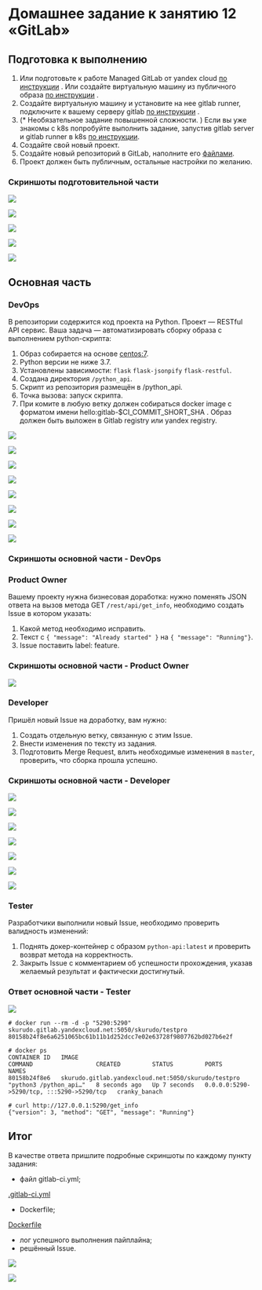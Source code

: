 # Домашнее задание к занятию 12 «GitLab»

## Подготовка к выполнению

1. Или подготовьте к работе Managed GitLab от yandex cloud [по инструкции](https://cloud.yandex.ru/docs/managed-gitlab/operations/instance/instance-create) .
Или создайте виртуальную машину из публичного образа [по инструкции](https://cloud.yandex.ru/marketplace/products/yc/gitlab ) .
2. Создайте виртуальную машину и установите на нее gitlab runner, подключите к вашему серверу gitlab  [по инструкции](https://docs.gitlab.com/runner/install/linux-repository.html) .
3. (* Необязательное задание повышенной сложности. )  Если вы уже знакомы с k8s попробуйте выполнить задание, запустив gitlab server и gitlab runner в k8s  [по инструкции](https://cloud.yandex.ru/docs/tutorials/infrastructure-management/gitlab-containers). 
4. Создайте свой новый проект.
5. Создайте новый репозиторий в GitLab, наполните его [файлами](./repository).
6. Проект должен быть публичным, остальные настройки по желанию.

### Скриншоты подготовительной части

![](001.png)

![](002.png)

![](003.png)

![](004.png)

![](005.png)



## Основная часть

### DevOps

В репозитории содержится код проекта на Python. Проект — RESTful API сервис. Ваша задача — автоматизировать сборку образа с выполнением python-скрипта:

1. Образ собирается на основе [centos:7](https://hub.docker.com/_/centos?tab=tags&page=1&ordering=last_updated).
2. Python версии не ниже 3.7.
3. Установлены зависимости: `flask` `flask-jsonpify` `flask-restful`.
4. Создана директория `/python_api`.
5. Скрипт из репозитория размещён в /python_api.
6. Точка вызова: запуск скрипта.
7. При комите в любую ветку должен собираться docker image с форматом имени hello:gitlab-$CI_COMMIT_SHORT_SHA . Образ должен быть выложен в Gitlab registry или yandex registry.   

![](006.png)

![](007.png)

![](008.png)

![](009.png)

![](010.png)

![](011.png)

![](012.png)

![](013.png)


### Скриншоты основной части - DevOps

### Product Owner

Вашему проекту нужна бизнесовая доработка: нужно поменять JSON ответа на вызов метода GET `/rest/api/get_info`, необходимо создать Issue в котором указать:

1. Какой метод необходимо исправить.
2. Текст с `{ "message": "Already started" }` на `{ "message": "Running"}`.
3. Issue поставить label: feature.

### Скриншоты основной части - Product Owner

![](014.png)

### Developer

Пришёл новый Issue на доработку, вам нужно:

1. Создать отдельную ветку, связанную с этим Issue.
2. Внести изменения по тексту из задания.
3. Подготовить Merge Request, влить необходимые изменения в `master`, проверить, что сборка прошла успешно.

### Скриншоты основной части - Developer

![](015.png)

![](022.png)

![](016.png)

![](017.png)

![](018.png)

![](019.png)

![](020.png)


### Tester

Разработчики выполнили новый Issue, необходимо проверить валидность изменений:

1. Поднять докер-контейнер с образом `python-api:latest` и проверить возврат метода на корректность.
2. Закрыть Issue с комментарием об успешности прохождения, указав желаемый результат и фактически достигнутый.

### Ответ основной части - Tester

![](023.png)

```
# docker run --rm -d -p "5290:5290" skurudo.gitlab.yandexcloud.net:5050/skurudo/testpro
80158b24f8e6a6251065bc61b11b1d252dcc7e02e63728f9807762bd027b6e2f
```
```
# docker ps
CONTAINER ID   IMAGE                                                 COMMAND                  CREATED         STATUS         PORTS                                       NAMES
80158b24f8e6   skurudo.gitlab.yandexcloud.net:5050/skurudo/testpro   "python3 /python_api…"   8 seconds ago   Up 7 seconds   0.0.0.0:5290->5290/tcp, :::5290->5290/tcp   cranky_banach
```

```
# curl http://127.0.0.1:5290/get_info
{"version": 3, "method": "GET", "message": "Running"}
```

## Итог

В качестве ответа пришлите подробные скриншоты по каждому пункту задания:

- файл gitlab-ci.yml;

[.gitlab-ci.yml](.gitlab-ci.yml)

- Dockerfile; 

[Dockerfile](Dockerfile)

- лог успешного выполнения пайплайна;
- решённый Issue.

![](024.png)

![](021.png)


